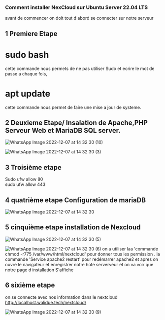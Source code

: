  ### Comment installer NexCloud sur Ubuntu Server 22.04 LTS
 avant de commencer on doit tout d abord  se connecter sur notre serveur 
 ## 1 Premiere Etape 
# sudo bash
cette commande nous permets de ne pas utiliser Sudo et ecrire le mot de passe a chaque fois,
# apt update
cette commande nous permet de faire une mise a jour de systeme.
## 2 Deuxieme Etape/ Insalation de Apache,PHP Serveur Web et MariaDB SQL server.






![WhatsApp Image 2022-12-07 at 14 32 30 (10)](https://user-images.githubusercontent.com/105947276/206279890-96c48124-8c94-41ed-9f1e-16b353181da4.jpeg)

![WhatsApp Image 2022-12-07 at 14 32 30 (3)](https://user-images.githubusercontent.com/105947276/206280808-661b51fa-0dba-46fc-aa9c-bb32bcf7263d.jpeg)


## 3 Troisième etape 
Sudo ufw allow 80  
sudo ufw allow 443

## 4 quatrième etape Configuration de mariaDB
![WhatsApp Image 2022-12-07 at 14 32 30](https://user-images.githubusercontent.com/105947276/206283121-9333951a-b48f-4983-9e7e-5005b5adc193.jpeg)
## 5 cinquième etape installation de Nexcloud
![WhatsApp Image 2022-12-07 at 14 32 30 (5)](https://user-images.githubusercontent.com/105947276/206283953-5f9d2756-c46c-4997-88b5-6d17011fbc57.jpeg)

![WhatsApp Image 2022-12-07 at 14 32 30 (6)](https://user-images.githubusercontent.com/105947276/206284605-82fdd9cd-93e1-4ecc-9459-02cb64e11c24.jpeg)
   on a utiliser laa 'commande chmod -r775 /var/www/html/nextcloud' pour donner tous les permission .
la commande 'Service apache2 restart' pour redémarrer apache2
et apres on ouvre le navigateur et enregistrer notre hote serverveur et on va voir que notre page d installation S'affiche 
## 6 sixième etape 
on se connecte avec nos information dans le nextcloud 
http://localhost.walidue.tech/nextcloud/


![WhatsApp Image 2022-12-07 at 14 32 30 (9)](https://user-images.githubusercontent.com/105947276/206288900-b220cb92-f8be-4057-ae2a-61bdac6727ca.jpeg)
